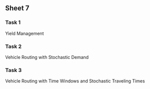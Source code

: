 
## Sheet 7

### Task 1

Yield Management

### Task 2

Vehicle Routing with Stochastic Demand


### Task 3 

Vehicle Routing with Time Windows and Stochastic Traveling Times